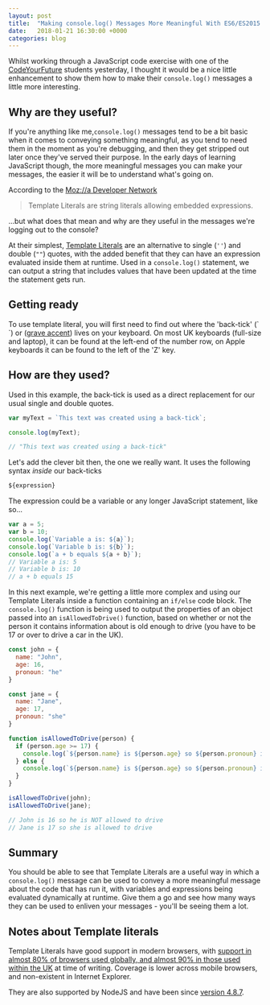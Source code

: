 ```yaml
---
layout: post
title:  "Making console.log() Messages More Meaningful With ES6/ES2015 Template Literals"
date:   2018-01-21 16:30:00 +0000
categories: blog
---
```

Whilst working through a JavaScript code exercise with one of the [CodeYourFuture](https://codeyourfuture.io/) students yesterday, I thought it would be a nice little enhancement to show them how to make their `console.log()` messages a little more interesting.

## Why are they useful?
If you're anything like me,`console.log()` messages tend to be a bit basic when it comes to conveying something meaningful, as you tend to need them in the moment as you're debugging, and then they get stripped out later once they've served their purpose. In the early days of learning JavaScript though, the more meaningful messages you can make your messages, the easier it will be to understand what's going on.

According to the [Moz://a Developer Network](https://developer.mozilla.org/en-US/docs/Web/JavaScript/Reference/)
> Template Literals are string literals allowing embedded expressions.

...but what does that mean and why are they useful in the messages we're logging out to the console?

At their simplest, [Template Literals](https://developer.mozilla.org/en-US/docs/Web/JavaScript/Reference/Template_literals) are an alternative to single (`''`) and double (`""`) quotes, with the added benefit that they can have an expression evaluated inside them at runtime. Used in a `console.log()` statement, we can output a string that includes values that have been updated at the time the statement gets run.

## Getting ready
To use template literal, you will first need to find out where the 'back-tick' (\` \`) or ([grave accent](https://en.wikipedia.org/wiki/Grave_accent)) lives on your keyboard.  On most UK keyboards (full-size and laptop), it can be found at the left-end of the number row, on Apple keyboards it can be found to the left of the 'Z' key.

## How are they used?
Used in this example, the back-tick is used as a direct replacement for our usual single and double quotes.

```js
var myText = `This text was created using a back-tick`;

console.log(myText);

// "This text was created using a back-tick"
```

Let's add the clever bit then, the one we really want. It uses the following syntax _inside_ our back-ticks
```js
${expression}
```
The expression could be a variable or any longer JavaScript statement, like so...
```js
var a = 5;
var b = 10;
console.log(`Variable a is: ${a}`);
console.log(`Variable b is: ${b}`);
console.log(`a + b equals ${a + b}`);
// Variable a is: 5
// Variable b is: 10
// a + b equals 15
```

In this next example, we're getting a little more complex and using our Template Literals inside a function containing an `if/else` code block. The `console.log()` function is being used to output the properties of an object passed into an `isAllowedToDrive()` function, based on whether or not the person it contains information about is old enough to drive (you have to be 17 or over to drive a car in the UK).

```js
const john = {
  name: "John",
  age: 16,
  pronoun: "he"
}

const jane = {
  name: "Jane",
  age: 17,
  pronoun: "she"
}

function isAllowedToDrive(person) {
  if (person.age >= 17) {
    console.log(`${person.name} is ${person.age} so ${person.pronoun} is allowed to drive`);
  } else {
    console.log(`${person.name} is ${person.age} so ${person.pronoun} is NOT allowed to drive`);
  }
}

isAllowedToDrive(john);
isAllowedToDrive(jane);

// John is 16 so he is NOT allowed to drive
// Jane is 17 so she is allowed to drive
```

## Summary
You should be able to see that Template Literals are a useful way in which a `console.log()` message can be used to convey a more meaningful message about the code that has run it, with variables and expressions being evaluated dynamically at runtime. Give them a go and see how many ways they can be used to enliven your messages - you'll be seeing them a lot.

## Notes about Template literals
Template Literals have good support in modern browsers, with [support in almost 80% of browsers used globally, and almost 90% in those used within the UK](https://caniuse.com/#search=template%20literals) at time of writing. Coverage is lower across mobile browsers, and non-existent in Internet Explorer.

They are also supported by NodeJS and have been since [version 4.8.7](http://node.green/#ES2015-syntax-template-literals).
<br>
<br>
